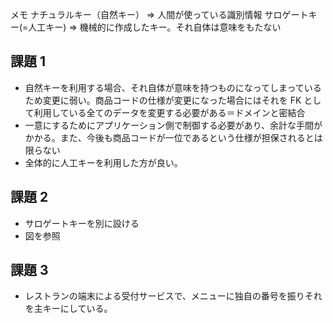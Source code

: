 メモ
ナチュラルキー（自然キー） => 人間が使っている識別情報
サロゲートキー(=人工キー) => 機械的に作成したキー。それ自体は意味をもたない

## 課題 1

- 自然キーを利用する場合、それ自体が意味を持つものになってしまっているため変更に弱い。商品コードの仕様が変更になった場合にはそれを FK として利用している全てのデータを変更する必要がある＝ドメインと密結合
- 一意にするためにアプリケーション側で制御する必要があり、余計な手間がかかる。また、今後も商品コードが一位であるという仕様が担保されるとは限らない
- 全体的に人工キーを利用した方が良い。

## 課題 2

- サロゲートキーを別に設ける
- 図を参照

## 課題 3

- レストランの端末による受付サービスで、メニューに独自の番号を振りそれを主キーにしている。
